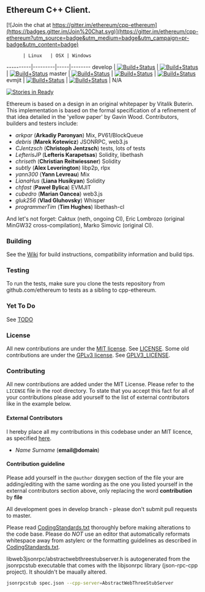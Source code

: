 ## Ethereum C++ Client.

[![Join the chat at https://gitter.im/ethereum/cpp-ethereum](https://badges.gitter.im/Join%20Chat.svg)](https://gitter.im/ethereum/cpp-ethereum?utm_source=badge&utm_medium=badge&utm_campaign=pr-badge&utm_content=badge)


          | Linux   | OSX | Windows
----------|---------|-----|--------
develop   | [![Build+Status](https://build.ethdev.com/buildstatusimage?builder=Linux%20C%2B%2B%20develop%20branch)](https://build.ethdev.com/builders/Linux%20C%2B%2B%20develop%20branch/builds/-1) | [![Build+Status](https://build.ethdev.com/buildstatusimage?builder=OSX%20C%2B%2B%20develop%20branch)](https://build.ethdev.com/builders/OSX%20C%2B%2B%20develop%20branch/builds/-1) | [![Build+Status](https://build.ethdev.com/buildstatusimage?builder=Windows%20C%2B%2B%20develop%20branch)](https://build.ethdev.com/builders/Windows%20C%2B%2B%20develop%20branch/builds/-1)
master    | [![Build+Status](https://build.ethdev.com/buildstatusimage?builder=Linux%20C%2B%2B%20master%20branch)](https://build.ethdev.com/builders/Linux%20C%2B%2B%20master%20branch/builds/-1) | [![Build+Status](https://build.ethdev.com/buildstatusimage?builder=OSX%20C%2B%2B%20master%20branch)](https://build.ethdev.com/builders/OSX%20C%2B%2B%20master%20branch/builds/-1) | [![Build+Status](https://build.ethdev.com/buildstatusimage?builder=Windows%20C%2B%2B%20master%20branch)](https://build.ethdev.com/builders/Windows%20C%2B%2B%20master%20branch/builds/-1)
evmjit    | [![Build+Status](https://build.ethdev.com/buildstatusimage?builder=Linux%20C%2B%2B%20develop%20evmjit)](https://build.ethdev.com/builders/Linux%20C%2B%2B%20develop%20evmjit/builds/-1) | [![Build+Status](https://build.ethdev.com/buildstatusimage?builder=OSX%20C%2B%2B%20develop%20evmjit)](https://build.ethdev.com/builders/OSX%20C%2B%2B%20develop%20evmjit/builds/-1) | N/A

[![Stories in Ready](https://badge.waffle.io/ethereum/cpp-ethereum.png?label=ready&title=Ready)](http://waffle.io/ethereum/cpp-ethereum)

Ethereum is based on a design in an original whitepaper by Vitalik Buterin. This implementation is based on the formal specification of a refinement of that idea detailed in the 'yellow paper' by Gavin Wood. Contributors, builders and testers include:

- *arkpar* (**Arkadiy Paronyan**) Mix, PV61/BlockQueue
- *debris* (**Marek Kotewicz**) JSONRPC, web3.js
- *CJentzsch* (**Christoph Jentzsch**) tests, lots of tests
- *LefterisJP* (**Lefteris Karapetsas**) Solidity, libethash
- *chriseth* (**Christian Reitwiessner**) Solidity
- *subtly* (**Alex Leverington**) libp2p, rlpx
- *yann300* (**Yann Levreau**) Mix
- *LianaHus* (**Liana Husikyan**) Solidity
- *chfast* (**Paweł Bylica**) EVMJIT
- *cubedro* (**Marian Oancea**) web3.js
- *gluk256* (**Vlad Gluhovsky**) Whisper
- *programmerTim* (**Tim Hughes**) libethash-cl

And let's not forget: Caktux (neth, ongoing CI), Eric Lombrozo (original MinGW32 cross-compilation), Marko Simovic (original CI).

### Building

See the [Wiki](https://github.com/ethereum/cpp-ethereum/wiki) for build instructions, compatibility information and build tips. 

### Testing

To run the tests, make sure you clone the tests repository from github.com/ethereum to tests as a sibling to cpp-ethereum.

### Yet To Do

See [TODO](https://github.com/ethereum/cpp-ethereum/wiki/TODO)

### License

All new contributions are under the [MIT license](http://opensource.org/licenses/MIT).
See [LICENSE](LICENSE). Some old contributions are under the [GPLv3 license](http://www.gnu.org/licenses/gpl-3.0.en.html). See [GPLV3_LICENSE](GPLV3_LICENSE).

### Contributing

All new contributions are added under the MIT License. Please refer to the `LICENSE` file in the root directory.
To state that you accept this fact for all of your contributions please add yourself to the list of external contributors like in the example below.

#### External Contributors
I hereby place all my contributions in this codebase under an MIT
licence, as specified [here](http://opensource.org/licenses/MIT).
- *Name Surname* (**email@domain**)

#### Contribution guideline

Please add yourself in the `@author` doxygen  section of the file your are adding/editing
with the same wording as the one you listed yourself in the external contributors section above,
only replacing the word **contribution** by **file**

All development goes in develop branch - please don't submit pull requests to master.

Please read [CodingStandards.txt](CodingStandards.txt) thoroughly before making alterations to the code base. Please do *NOT* use an editor that automatically reformats whitespace away from astylerc or the formatting guidelines as described in [CodingStandards.txt](CodingStandards.txt).

libweb3jsonrpc/abstractwebthreestubserver.h is autogenerated from the jsonrpcstub executable that comes with the libjsonrpc library (json-rpc-cpp project). It shouldn't be maually altered.

```bash
jsonrpcstub spec.json --cpp-server=AbstractWebThreeStubServer
```
